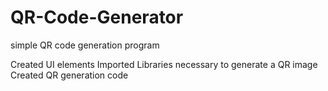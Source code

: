 # QR-Code-Generator
simple QR code generation program

Created UI elements
Imported Libraries necessary to generate a QR image
Created QR generation code
